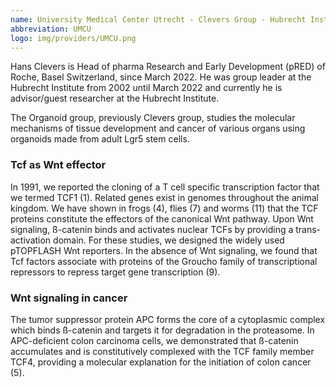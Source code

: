 ```yaml
---
name: University Medical Center Utrecht - Clevers Group - Hubrecht Institute
abbreviation: UMCU
logo: img/providers/UMCU.png
---
```


Hans Clevers is Head of pharma Research and Early Development (pRED) of Roche, Basel Switzerland, since March 2022. He was group leader at the Hubrecht Institute from 2002 until March 2022 and currently he is advisor/guest researcher at the Hubrecht Institute.

The Organoid group, previously Clevers group, studies the molecular mechanisms of tissue development and cancer of various organs using organoids made from adult Lgr5 stem cells.

### Tcf as Wnt effector
In 1991, we reported the cloning of a T cell specific transcription factor that we termed TCF1 (1). Related genes exist in genomes throughout the animal kingdom. We have shown in frogs (4), flies (7) and worms (11) that the TCF proteins constitute the effectors of the canonical Wnt pathway. Upon Wnt signaling, ß-catenin binds and activates nuclear TCFs by providing a trans-activation domain. For these studies, we designed the widely used pTOPFLASH Wnt reporters. In the absence of Wnt signaling, we found that Tcf factors associate with proteins of the Groucho family of transcriptional repressors to repress target gene transcription (9).

### Wnt signaling in cancer
The tumor suppressor protein APC forms the core of a cytoplasmic complex which binds ß-catenin and targets it for degradation in the proteasome. In APC-deficient colon carcinoma cells, we demonstrated that ß-catenin accumulates and is constitutively complexed with the TCF family member TCF4, providing a molecular explanation for the initiation of colon cancer (5).
